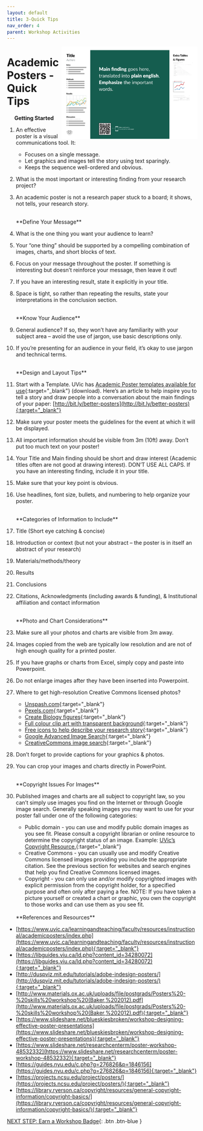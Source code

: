 ```yaml
---
layout: default
title: 3-Quick Tips
nav_order: 4
parent: Workshop Activities
---
```


<img src="images/act-3/0.png" alt="" style="float:right;width:360px;">

# Academic Posters - Quick Tips

&nbsp;&nbsp;&nbsp;&nbsp;&nbsp;**Getting Started**

1.  An effective poster is a visual communications tool. It:
    -   Focuses on a single message.
    -   Let graphics and images tell the story using text sparingly.
    -   Keeps the sequence well-ordered and obvious.
2.  What is the most important or interesting finding from your research project?
3.  An academic poster is not a research paper stuck to a board; it shows, not tells, your research story.

    <br>
    **Define Your Message**

4.  What is the one thing you want your audience to learn?
5.  Your “one thing” should be supported by a compelling combination of images, charts, and short blocks of text.
6.  Focus on your message throughout the poster. If something is interesting but doesn’t reinforce your message, then leave it out!
7.  If you have an interesting result, state it explicitly in your title.
8.  Space is tight, so rather than repeating the results, state your interpretations in the conclusion section.

    <br>
    **Know Your Audience**

9.  General audience? If so, they won’t have any familiarity with your subject area – avoid the use of jargon, use basic descriptions only.
0.  If you’re presenting for an audience in your field, it’s okay to use jargon and technical terms.

    <br>
    **Design and Layout Tips**

1.  Start with a Template. UVic has [Academic Poster templates available for use](http://web.uvic.ca/~rmccue/UVicEdge_ResearchPoster.pptx){:target="_blank"} (download). Here’s an article to help inspire you to tell a story and draw people into a conversation about the main findings of your paper: [http://bit.ly/better-posters](http://bit.ly/better-posters){:target="_blank"}
2.  Make sure your poster meets the guidelines for the event at which it will be displayed.
3.  All important information should be visible from 3m (10ft) away. Don’t put too much text on your poster!
4.  Your Title and Main finding should be short and draw interest (Academic titles often are not good at drawing interest). DON’T USE ALL CAPS. If you have an interesting finding, include it in your title.
5.  Make sure that your key point is obvious.
6.  Use headlines, font size, bullets, and numbering to help organize your poster.

    <br>
    **Categories of Information to Include**

7.  Title (Short eye catching & concise)
8.  Introduction or context (but not your abstract – the poster is in itself an abstract of your research)
9.  Materials/methods/theory
0.  Results
1.  Conclusions
2.  Citations, Acknowledgments (including awards & funding), & Institutional affiliation and contact information

    <br>
    **Photo and Chart Considerations**

3.  Make sure all your photos and charts are visible from 3m away.
4.  Images copied from the web are typically low resolution and are not of high enough quality for a printed poster.
5.  If you have graphs or charts from Excel, simply copy and paste into Powerpoint.
6.  Do not enlarge images after they have been inserted into Powerpoint.
7.  Where to get high-resolution Creative Commons licensed photos?
    -   [Unspash.com](https://unsplash.com){:target="_blank"}
    -   [Pexels.com](https://www.pexels.com/){:target="_blank"}
    -   [Create Biology figures](http://BioRender.com){:target="_blank"}
    -   [Full colour clip art with transparent background](https://vectorstock.com){:target="_blank"}
    -   [Free icons to help describe your research story](https://thenounproject.com){:target="_blank"}
    -   [Google Advanced Image Search](https://www.google.ca/advanced_image_search){:target="_blank"}
    -   [CreativeCommons image search](https://search.creativecommons.org/){:target="_blank"}
8.  Don’t forget to provide captions for your graphics & photos.
9.  You can crop your images and charts directly in PowerPoint.

    <br>
    **Copyright Issues For Images**

0.  Published images and charts are all subject to copyright law, so you can’t simply use images you find on the Internet or through Google image search. Generally speaking images you may want to use for your poster fall under one of the following categories:
    -   Public domain - you can use and modify public domain images as you see fit. Please consult a copyright librarian or online resource to determine the copyright status of an image. Example: [UVic’s Copyright Resource.](https://www.uvic.ca/library/featured/copyright/support/resources/index.php){:target="_blank"}
    -   Creative Commons - you can usually use and modify Creative Commons licensed images providing you include the appropriate citation. See the previous section for websites and search engines that help you find Creative Commons licensed images.
    -   Copyright - you can only use and/or modify copyrighted images with explicit permission from the copyright holder, for a specified purpose and often only after paying a fee. NOTE: If you have taken a picture yourself or created a chart or graphic, you own the copyright to those works and can use them as you see fit.

    <br>
    **References and Resources**

-   [https://www.uvic.ca/learningandteaching/faculty/resources/instructional/academicposters/index.php](https://www.uvic.ca/learningandteaching/faculty/resources/instructional/academicposters/index.php){:target="_blank"}
-   [https://libguides.viu.ca/ld.php?content_id=34280072](https://libguides.viu.ca/ld.php?content_id=34280072){:target="_blank"}
-   [http://duspviz.mit.edu/tutorials/adobe-indesign-posters/](http://duspviz.mit.edu/tutorials/adobe-indesign-posters/){:target="_blank"}
-   [http://www.materials.ox.ac.uk/uploads/file/postgrads/Posters%20-%20skills%20workshop%20(Baker,%202012).pdf](http://www.materials.ox.ac.uk/uploads/file/postgrads/Posters%20-%20skills%20workshop%20(Baker,%202012).pdf){:target="_blank"}
-   [https://www.slideshare.net/blueskiesbroken/workshop-designing-effective-poster-presentations](https://www.slideshare.net/blueskiesbroken/workshop-designing-effective-poster-presentations){:target="_blank"}
-   [https://www.slideshare.net/researchcenterm/poster-workshop-48532332](https://www.slideshare.net/researchcenterm/poster-workshop-48532332){:target="_blank"}
-   [https://guides.nyu.edu/c.php?g=276826&p=1846156](https://guides.nyu.edu/c.php?g=276826&p=1846156){:target="_blank"}
-   [https://projects.ncsu.edu/project/posters/](https://projects.ncsu.edu/project/posters/){:target="_blank"}
-   [https://library.ryerson.ca/copyright/resources/general-copyright-information/copyright-basics/](https://library.ryerson.ca/copyright/resources/general-copyright-information/copyright-basics/){:target="_blank"}

[NEXT STEP: Earn a Workshop Badge](informal-credentials.html){: .btn .btn-blue }
